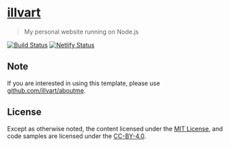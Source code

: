 # [illvart](https://github.com/illvart/illvart)

> My personal website running on Node.js

[![Build Status](https://travis-ci.com/illvart/illvart.svg?branch=master)](https://travis-ci.com/illvart/illvart)
[![Netlify Status](https://api.netlify.com/api/v1/badges/0392af17-3c20-4278-8139-7dbabd347d5c/deploy-status)](https://app.netlify.com/sites/illvart/deploys)

## Note
If you are interested in using this template, please use [github.com/illvart/aboutme](https://github.com/illvart/aboutme).

## License
Except as otherwise noted, the content licensed under the [MIT License](LICENSE), and code samples are licensed under the [CC-BY-4.0](https://creativecommons.org/licenses/by/4.0/).
